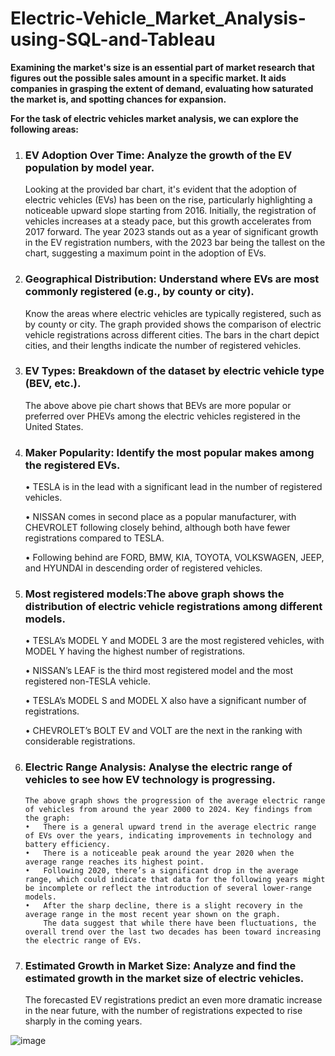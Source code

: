 # Electric-Vehicle_Market_Analysis-using-SQL-and-Tableau

**Examining the market's size is an essential part of market research that figures out the possible sales amount in a specific market. It aids companies in grasping the extent of demand, evaluating how saturated the market is, and spotting chances for expansion.**

**For the task of electric vehicles market analysis, we can explore the following areas:**

1.	### EV Adoption Over Time: Analyze the growth of the EV population by model year.
    Looking at the provided bar chart, it's evident that the adoption of electric vehicles (EVs) has been on the rise, particularly highlighting a noticeable upward slope starting from 2016. Initially, the 
    registration of vehicles increases at a steady pace, but this growth accelerates from 2017 forward. The year 2023 stands out as a year of significant growth in the EV registration numbers, with the 2023 bar 
    being the tallest on the chart, suggesting a maximum point in the adoption of EVs.


2.	### Geographical Distribution: Understand where EVs are most commonly registered (e.g., by county or city).
    Know the areas where electric vehicles are typically registered, such as by county or city. The graph provided shows the comparison of electric vehicle registrations across different cities. The bars in the 
    chart depict cities, and their lengths indicate the number of registered vehicles.


3.	### EV Types: Breakdown of the dataset by electric vehicle type (BEV, etc.).
    The above above pie chart shows that BEVs are more popular or preferred over PHEVs among the electric vehicles registered in the United States.


4. ### 	Maker Popularity: Identify the most popular makes among the registered EVs.
     •  TESLA is in the lead with a significant lead in the number of registered vehicles.

     •  NISSAN comes in second place as a popular manufacturer, with CHEVROLET following closely behind, although both have fewer registrations compared to TESLA.

     •  Following behind are FORD, BMW, KIA, TOYOTA, VOLKSWAGEN, JEEP, and HYUNDAI in descending order of registered vehicles.


5.	### Most registered models:The above graph shows the distribution of electric vehicle registrations among different models.

       •	TESLA’s MODEL Y and MODEL 3 are the most registered vehicles, with MODEL Y having the highest number of registrations.

       •	NISSAN’s LEAF is the third most registered model and the most registered non-TESLA vehicle.

       •	TESLA’s MODEL S and MODEL X also have a significant number of registrations.

       •	CHEVROLET’s BOLT EV and VOLT are the next in the ranking with considerable registrations.

    


6.	### Electric Range Analysis: Analyse the electric range of vehicles to see how EV technology is progressing.

        The above graph shows the progression of the average electric range of vehicles from around the year 2000 to 2024. Key findings from the graph:
        •	There is a general upward trend in the average electric range of EVs over the years, indicating improvements in technology and battery efficiency.
        •	There is a noticeable peak around the year 2020 when the average range reaches its highest point.
        •	Following 2020, there’s a significant drop in the average range, which could indicate that data for the following years might be incomplete or reflect the introduction of several lower-range models.
        •	After the sharp decline, there is a slight recovery in the average range in the most recent year shown on the graph.
            The data suggest that while there have been fluctuations, the overall trend over the last two decades has been toward increasing the electric range of EVs.



7. ### Estimated Growth in Market Size: Analyze and find the estimated growth in the market size of electric vehicles.
    The forecasted EV registrations predict an even more dramatic increase in the near future, with the number of registrations expected to rise sharply in the coming years.


![image](https://github.com/siddharthnaik03/Electric-Vehicle_Market_Analysis-using-SQL-and-Tableau/assets/173901732/47d992cd-1087-4e85-a679-f876cda5c16c)

   

